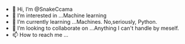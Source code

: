 - 👋 Hi, I’m @SnakeCcama
- 👀 I’m interested in ...Machine learning
- 🌱 I’m currently learning ...Machines. No,seriously, Python.
- 💞️ I’m looking to collaborate on ...Anything I can't handle by meself.
- 📫 How to reach me ...

<!---
SnakeCcama/SnakeCcama is a ✨ special ✨ repository because its `README.md` (this file) appears on your GitHub profile.
You can click the Preview link to take a look at your changes.
--->
